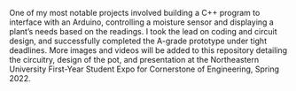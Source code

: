 One of my most notable projects involved building a C++ program to interface with an Arduino, controlling a moisture sensor and displaying a plant’s needs based on the readings. 
I took the lead on coding and circuit design, and successfully completed the A-grade prototype under tight deadlines.
More images and videos will be added to this repository detailing the circuitry, design of the pot, and presentation at the Northeastern University First-Year Student Expo for Cornerstone of Engineering, Spring 2022.
